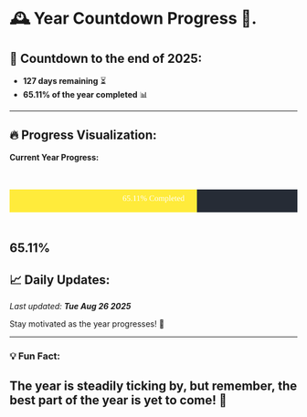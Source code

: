 
# &#x1F570; **Year Countdown Progress** &#x1F389;.

## &#x1F4C5; Countdown to the end of 2025:
- **127 days remaining** &#x23F3;
- **65.11% of the year completed** &#x1F4CA;

---

## &#x1F525; **Progress Visualization**:

**Current Year Progress:**

<br><br>
![Progress Bar](https://raw.githubusercontent.com/dayanidigv/year-countdown-progress/main/progress-bar.svg)
<br><br>

**65.11%**
---

## &#x1F4C8; **Daily Updates**:

_Last updated: **Tue Aug 26 2025**_

Stay motivated as the year progresses! &#x1F680;

--- 

### &#x1F4A1; **Fun Fact:**
The year is steadily ticking by, but remember, the best part of the year is yet to come! &#x1F31F;
---
